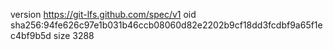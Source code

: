 version https://git-lfs.github.com/spec/v1
oid sha256:94fe626c97e1b031b46ccb08060d82e2202b9cf18dd3fcdbf9a65f1ec4bf9b5d
size 3288
